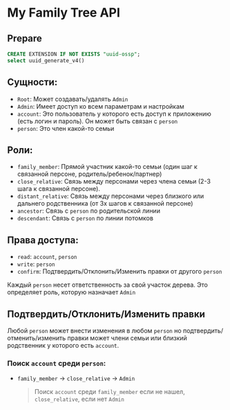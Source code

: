 # My Family Tree API


## Prepare
```sql
CREATE EXTENSION IF NOT EXISTS "uuid-ossp";
select uuid_generate_v4()
```
## Сущности:
- `Root`: Может создавать/удалять `Admin`
- `Admin`: Имеет доступ ко всем параметрам и настройкам
- `account`: Это пользователь у которого есть доступ к приложению (есть логин и пароль). Он может быть связан с `person`
- `person`: Это член какой-то семьи

## Роли:
- `family_member`: Прямой участник какой-то семьи (один шаг к связанной персоне, родитель/ребенок/партнер)
- `close_relative`: Связь между персонами через члена семьи (2-3 шага к связанной персоне).
- `distant_relative`: Связь между персонами через близкого или дальнего родственника (от 3х шагов к связанной персоне)
- `ancestor`: Связь с `person` по родительской линии
- `descendant`: Связь с `person` по линии потомков

## Права доступа:
- `read`: `account`, `person`
- `write`: `person`
- `confirm`: Подтвердить/Отклонить/Изменить правки от другого `person`

Каждый `person` несет ответственность за свой участок дерева. Это определяет роль, которую назначает `Admin`

## Подтвердить/Отклонить/Изменить правки
Любой `person` может внести изменения в любом `person` но подтвердить/отменить/изменить правки может члени семьи или близкий родственник у которого есть `account`. 

### Поиск `account` среди `person`:
- `family_member` -> `close_relative` -> `Admin`
  > Поиск `account` среди `family_member` если не нашел, `close_relative`, если нет `Admin`
